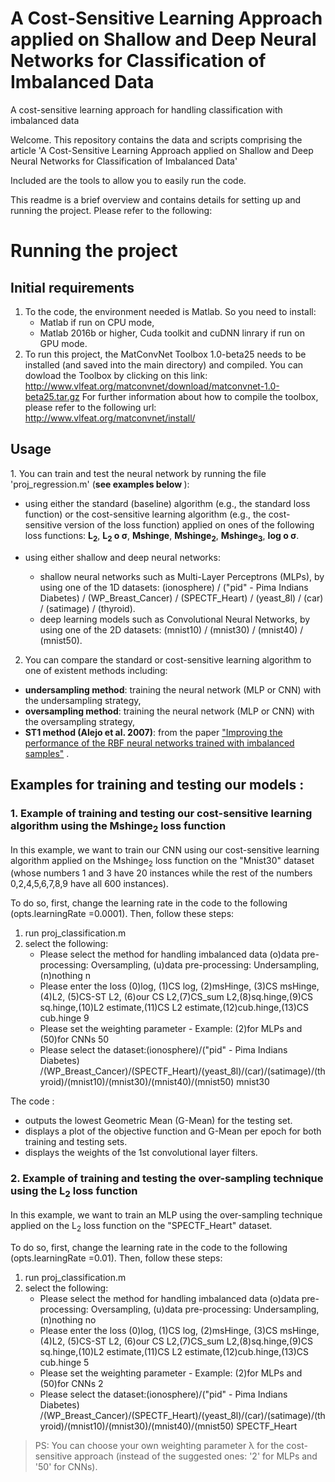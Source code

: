 # A Cost-Sensitive Learning Approach applied on Shallow and Deep Neural Networks for Classification of Imbalanced Data
A cost-sensitive learning approach for handling classification with imbalanced data

Welcome. This repository contains the data and scripts comprising the article 'A Cost-Sensitive Learning Approach applied on Shallow and Deep Neural Networks for Classification of Imbalanced Data'

Included are the tools to allow you to easily run the code.

This readme is a brief overview and contains details for setting up and running the project. Please refer to the following:

<h1>Running the project</h1>
<h2>Initial requirements</h2>

1. To the code, the environment needed is Matlab. So you need to install: 
    * Matlab if run on CPU mode,
    * Matlab 2016b or higher, Cuda toolkit and cuDNN linrary if run on GPU mode.
2. To run this project, the MatConvNet Toolbox 1.0-beta25 needs to be installed (and saved into the main directory) and compiled. You can dowload the Toolbox by clicking on this link: http://www.vlfeat.org/matconvnet/download/matconvnet-1.0-beta25.tar.gz
For further information about how to compile the toolbox, please refer to the following url: http://www.vlfeat.org/matconvnet/install/

<h2>Usage</h2>
1. You can train and test the neural network by running the file 'proj_regression.m' (<b>see examples below </b>):

- using either the standard (baseline) algorithm (e.g., the standard loss function) or the cost-sensitive learning algorithm (e.g., the cost-sensitive version of the loss function) applied on ones of the following loss functions:  <b>L<sub>2</sub></b>, <b>L<sub>2</sub> &#959; &#963;</b>, <b>Mshinge</b>, <b>Mshinge<sub>2</sub></b>, <b>Mshinge<sub>3</sub></b>, <b>log &#959; &#963;</b>.

- using either shallow and deep neural networks: 
    *  shallow neural networks such as Multi-Layer Perceptrons (MLPs), by using one of the 1D datasets: (ionosphere) / ("pid" - Pima Indians Diabetes) / (WP_Breast_Cancer) / (SPECTF_Heart) / (yeast_8l) / (car) / (satimage) / (thyroid).
    *  deep learning models such as Convolutional Neural Networks, by using one of the 2D datasets: (mnist10) / (mnist30) / (mnist40) / (mnist50).

2. You can compare the standard or cost-sensitive learning algorithm to one of existent methods including: 
- <b>undersampling method</b>: training the neural network (MLP or CNN) with the undersampling strategy,
- <b>oversampling method</b>: training the neural network (MLP or CNN) with the oversampling strategy,
- <b>ST1 method (Alejo et al. 2007)</b>: from the paper ["Improving the performance of the RBF neural networks trained with imbalanced samples"](https://pdfs.semanticscholar.org/483f/afc0a2901fb184a4e18d0cb57a44e3dcf893.pdf) .


<h2>Examples for training and testing our models : </h2>
<h3>1. Example of training and testing our cost-sensitive learning algorithm using the Mshinge<sub>2</sub> loss function</h3>
In this example, we want to train our CNN using our cost-sensitive learning algorithm applied on the Mshinge<sub>2</sub> loss function on the "Mnist30" dataset (whose numbers 1 and 3 have 20 instances while the rest of the numbers 0,2,4,5,6,7,8,9 have all 600 instances).

To do so, first, change the learning rate in the code to the following (opts.learningRate =0.0001). Then, follow these steps:
1. run proj_classification.m
2. select the following:
     * Please select the method for handling imbalanced data (o)data pre-processing: Oversampling, (u)data pre-processing: Undersampling, (n)nothing  n
     * Please enter the loss (0)log, (1)CS log, (2)msHinge, (3)CS msHinge, (4)L2, (5)CS-ST L2, (6)our CS L2,(7)CS_sum L2,(8)sq.hinge,(9)CS sq.hinge,(10)L2 estimate,(11)CS L2 estimate,(12)cub.hinge,(13)CS cub.hinge 9
     * Please set the weighting parameter - Example: (2)for MLPs and (50)for CNNs 50
     * Please select the dataset:(ionosphere)/("pid" - Pima Indians Diabetes) /(WP_Breast_Cancer)/(SPECTF_Heart)/(yeast_8l)/(car)/(satimage)/(thyroid)/(mnist10)/(mnist30)/(mnist40)/(mnist50) mnist30

The code :
- outputs the lowest Geometric Mean (G-Mean) for the testing set.
- displays a plot of the objective function and G-Mean per epoch for both training and testing sets.
- displays the weights of the 1st convolutional layer filters.

<h3>2. Example of training and testing the over-sampling technique using the L<sub>2</sub> loss function</h3>
In this example, we want to train an MLP using the over-sampling technique applied on the L<sub>2</sub> loss function on the "SPECTF_Heart" dataset.

To do so, first, change the learning rate in the code to the following (opts.learningRate =0.01). Then, follow these steps:
1. run proj_classification.m
2. select the following:
     * Please select the method for handling imbalanced data (o)data pre-processing: Oversampling, (u)data pre-processing: Undersampling, (n)nothing  no
     * Please enter the loss (0)log, (1)CS log, (2)msHinge, (3)CS msHinge, (4)L2, (5)CS-ST L2, (6)our CS L2,(7)CS_sum L2,(8)sq.hinge,(9)CS sq.hinge,(10)L2 estimate,(11)CS L2 estimate,(12)cub.hinge,(13)CS cub.hinge 5
     * Please set the weighting parameter - Example: (2)for MLPs and (50)for CNNs 2
     * Please select the dataset:(ionosphere)/("pid" - Pima Indians Diabetes) /(WP_Breast_Cancer)/(SPECTF_Heart)/(yeast_8l)/(car)/(satimage)/(thyroid)/(mnist10)/(mnist30)/(mnist40)/(mnist50) SPECTF_Heart
     
     
> PS: You can choose your own weighting parameter &#955; for the cost-sensitive approach (instead of the suggested ones: '2' for MLPs and '50' for CNNs).
